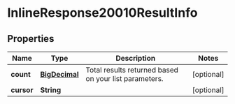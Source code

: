 # InlineResponse20010ResultInfo

## Properties
Name | Type | Description | Notes
------------ | ------------- | ------------- | -------------
**count** | [**BigDecimal**](BigDecimal.md) | Total results returned based on your list parameters. |  [optional]
**cursor** | **String** |  |  [optional]
